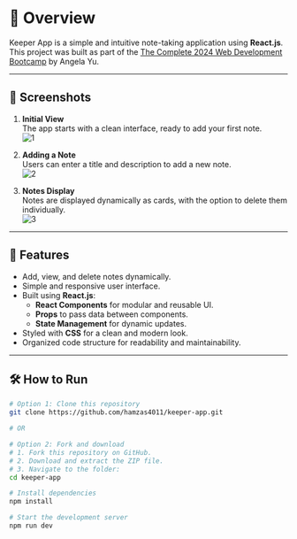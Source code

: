 # 🌟 Overview
Keeper App is a simple and intuitive note-taking application using **React.js**.  
This project was built as part of the [The Complete 2024 Web Development Bootcamp](https://www.udemy.com/course/the-complete-web-development-bootcamp/) by Angela Yu.

---

## 📸 Screenshots
1. **Initial View**  
   The app starts with a clean interface, ready to add your first note.  
  ![1](https://github.com/user-attachments/assets/ddfcb9e9-5672-4fd3-a525-80a485a7bbfe)


2. **Adding a Note**  
   Users can enter a title and description to add a new note.  
   ![2](https://github.com/user-attachments/assets/b5c31680-ba0a-4419-b826-d2f25b8f18b0)


3. **Notes Display**  
   Notes are displayed dynamically as cards, with the option to delete them individually.  
   ![3](https://github.com/user-attachments/assets/e5835587-ee48-481a-9d29-86bfc1aec5d7)

---

## 🔧 Features
- Add, view, and delete notes dynamically.
- Simple and responsive user interface.
- Built using **React.js**:
  - **React Components** for modular and reusable UI.
  - **Props** to pass data between components.
  - **State Management** for dynamic updates.
- Styled with **CSS** for a clean and modern look.
- Organized code structure for readability and maintainability.

---

## 🛠️ How to Run
```bash
# Option 1: Clone this repository
git clone https://github.com/hamzas4011/keeper-app.git

# OR

# Option 2: Fork and download
# 1. Fork this repository on GitHub.
# 2. Download and extract the ZIP file.
# 3. Navigate to the folder:
cd keeper-app

# Install dependencies
npm install

# Start the development server
npm run dev
